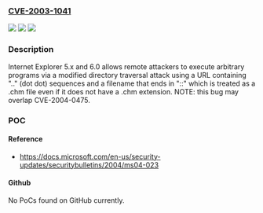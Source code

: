 ### [CVE-2003-1041](https://cve.mitre.org/cgi-bin/cvename.cgi?name=CVE-2003-1041)
![](https://img.shields.io/static/v1?label=Product&message=n%2Fa&color=blue)
![](https://img.shields.io/static/v1?label=Version&message=n%2Fa&color=blue)
![](https://img.shields.io/static/v1?label=Vulnerability&message=n%2Fa&color=brighgreen)

### Description

Internet Explorer 5.x and 6.0 allows remote attackers to execute arbitrary programs via a modified directory traversal attack using a URL containing ".." (dot dot) sequences and a filename that ends in "::" which is treated as a .chm file even if it does not have a .chm extension.  NOTE: this bug may overlap CVE-2004-0475.

### POC

#### Reference
- https://docs.microsoft.com/en-us/security-updates/securitybulletins/2004/ms04-023

#### Github
No PoCs found on GitHub currently.

